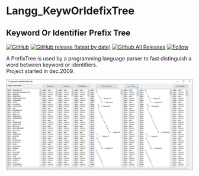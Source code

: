 # Langg_KeywOrIdefixTree
## Keyword Or Identifier Prefix Tree

[![GitHub](https://img.shields.io/github/license/OlimilO1402/Langg_KeywOrIdefixTree?style=plastic)](https://github.com/OlimilO1402/Langg_KeywOrIdefixTree/blob/master/LICENSE) 
[![GitHub release (latest by date)](https://img.shields.io/github/v/release/OlimilO1402/Langg_KeywOrIdefixTree?style=plastic)](https://github.com/OlimilO1402/Langg_KeywOrIdefixTree/releases/latest) 
[![Github All Releases](https://img.shields.io/github/downloads/OlimilO1402/Langg_KeywOrIdefixTree/total.svg)](https://github.com/OlimilO1402/Langg_KeywOrIdefixTree/releases/download/v2.3.4/Langg_KeywOrIdefixTree.zip) 
[![Follow](https://img.shields.io/github/followers/OlimilO1402.svg?style=social&label=Follow&maxAge=2592000)](https://github.com/OlimilO1402/Langg_KeywOrIdefixTree/watchers)  

A PrefixTree is used by a programming language parser to fast distinguish a word between keyword or identifiers.  
Project started in dec.2009.  

![TyTex Image](Resources/KeywOrIdefixTree.png "KeywOrIdefixTree Image")  

